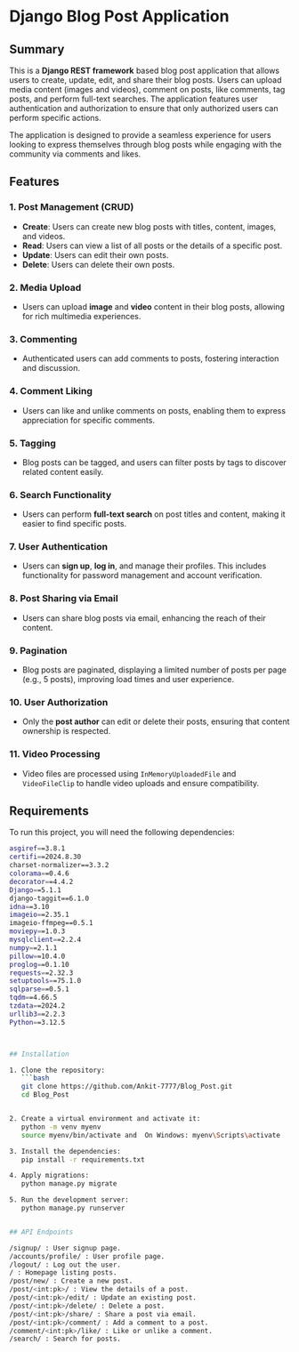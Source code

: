 # Django Blog Post Application

## Summary

This is a **Django REST framework** based blog post application that allows users to create, update, edit, and share their blog posts. Users can upload media content (images and videos), comment on posts, like comments, tag posts, and perform full-text searches. The application features user authentication and authorization to ensure that only authorized users can perform specific actions.

The application is designed to provide a seamless experience for users looking to express themselves through blog posts while engaging with the community via comments and likes.

## Features

### 1. Post Management (CRUD)

- **Create**: Users can create new blog posts with titles, content, images, and videos.
- **Read**: Users can view a list of all posts or the details of a specific post.
- **Update**: Users can edit their own posts.
- **Delete**: Users can delete their own posts.

### 2. Media Upload

- Users can upload **image** and **video** content in their blog posts, allowing for rich multimedia experiences.

### 3. Commenting

- Authenticated users can add comments to posts, fostering interaction and discussion.

### 4. Comment Liking

- Users can like and unlike comments on posts, enabling them to express appreciation for specific comments.

### 5. Tagging

- Blog posts can be tagged, and users can filter posts by tags to discover related content easily.

### 6. Search Functionality

- Users can perform **full-text search** on post titles and content, making it easier to find specific posts.

### 7. User Authentication

- Users can **sign up**, **log in**, and manage their profiles. This includes functionality for password management and account verification.

### 8. Post Sharing via Email

- Users can share blog posts via email, enhancing the reach of their content.

### 9. Pagination

- Blog posts are paginated, displaying a limited number of posts per page (e.g., 5 posts), improving load times and user experience.

### 10. User Authorization

- Only the **post author** can edit or delete their posts, ensuring that content ownership is respected.

### 11. Video Processing

- Video files are processed using `InMemoryUploadedFile` and `VideoFileClip` to handle video uploads and ensure compatibility.

## Requirements

To run this project, you will need the following dependencies:

```bash
asgiref==3.8.1
certifi==2024.8.30
charset-normalizer==3.3.2
colorama==0.4.6
decorator==4.4.2
Django==5.1.1
django-taggit==6.1.0
idna==3.10
imageio==2.35.1
imageio-ffmpeg==0.5.1
moviepy==1.0.3
mysqlclient==2.2.4
numpy==2.1.1
pillow==10.4.0
proglog==0.1.10
requests==2.32.3
setuptools==75.1.0
sqlparse==0.5.1
tqdm==4.66.5
tzdata==2024.2
urllib3==2.2.3
Python==3.12.5



## Installation

1. Clone the repository:
   ```bash
   git clone https://github.com/Ankit-7777/Blog_Post.git
   cd Blog_Post


2. Create a virtual environment and activate it:
   python -m venv myenv
   source myenv/bin/activate and  On Windows: myenv\Scripts\activate

3. Install the dependencies:
   pip install -r requirements.txt

4. Apply migrations:
   python manage.py migrate

5. Run the development server:
   python manage.py runserver


## API Endpoints

/signup/ : User signup page.
/accounts/profile/ : User profile page.
/logout/ : Log out the user.
/ : Homepage listing posts.
/post/new/ : Create a new post.
/post/<int:pk>/ : View the details of a post.
/post/<int:pk>/edit/ : Update an existing post.
/post/<int:pk>/delete/ : Delete a post.
/post/<int:pk>/share/ : Share a post via email.
/post/<int:pk>/comment/ : Add a comment to a post.
/comment/<int:pk>/like/ : Like or unlike a comment.
/search/ : Search for posts.
